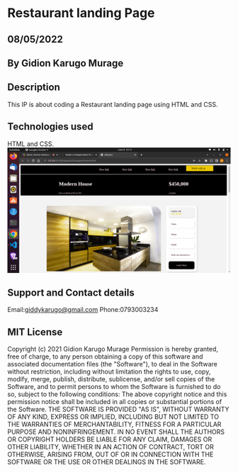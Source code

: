 # Restaurant landing Page

##  08/05/2022

## By Gidion Karugo Murage

## Description
This IP is about coding a Restaurant landing page using HTML and CSS.


## Technologies used
HTML and CSS.
<img src="assets/images/display.png" alt="Moringa school landing page" >

## Support and Contact details
Email:giddykarugo@gmail.com
Phone:0793003234

## MIT License

Copyright (c) 2021 Gidion Karugo Murage
Permission is hereby granted, free of charge, to any person obtaining a copy of this software and associated documentation files (the "Software"), to deal in the Software without restriction, including without limitation the rights to use, copy, modify, merge, publish, distribute, sublicense, and/or sell copies of the Software, and to permit persons to whom the Software is furnished to do so, subject to the following conditions:
The above copyright notice and this permission notice shall be included in all copies or substantial portions of the Software.
THE SOFTWARE IS PROVIDED "AS IS", WITHOUT WARRANTY OF ANY KIND, EXPRESS OR IMPLIED, INCLUDING BUT NOT LIMITED TO THE WARRANTIES OF MERCHANTABILITY, FITNESS FOR A PARTICULAR PURPOSE AND NONINFRINGEMENT. IN NO EVENT SHALL THE AUTHORS OR COPYRIGHT HOLDERS BE LIABLE FOR ANY CLAIM, DAMAGES OR OTHER LIABILITY, WHETHER IN AN ACTION OF CONTRACT, TORT OR OTHERWISE, ARISING FROM, OUT OF OR IN CONNECTION WITH THE SOFTWARE OR THE USE OR OTHER DEALINGS IN THE SOFTWARE.
